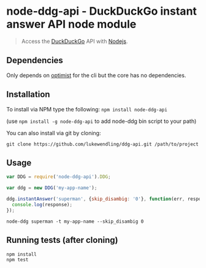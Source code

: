 # node-ddg-api - DuckDuckGo instant answer API node module

> Access the [DuckDuckGo](https://duckduckgo.com/api) API with [Nodejs](http://nodejs.org).

## Dependencies

Only depends on [optimist](https://npmjs.org/package/optimist) for the cli but the core has no dependencies.

## Installation

To install via NPM type the following: `npm install node-ddg-api`

(use `npm install -g node-ddg-api` to add node-ddg bin script to your path)

You can also install via git by cloning:

```shell
git clone https://github.com/lukewendling/ddg-api.git /path/to/project
```

## Usage

```js
var DDG = require('node-ddg-api').DDG;

var ddg = new DDG('my-app-name');

ddg.instantAnswer('superman', {skip_disambig: '0'}, function(err, response) {
  console.log(response);
});
```

```shell
node-ddg superman -t my-app-name --skip_disambig 0
```

## Running tests (after cloning)

```shell
npm install
npm test
```
